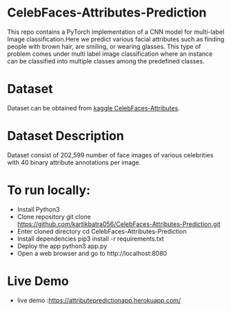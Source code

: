 # CelebFaces-Attributes-Prediction
This repo contains a PyTorch implementation of a CNN model for multi-label Image classification.Here we predict various facial attributes such as finding people with brown hair, are smiling, or wearing glasses. This type of problem comes under multi label image classification where an instance can be classified into multiple classes among the predefined classes.
# Dataset
Dataset can be obtained from [kaggle CelebFaces-Attributes](https://www.kaggle.com/jessicali9530/celeba-dataset).

# Dataset Description
Dataset consist of 202,599 number of face images of various celebrities with 40 binary attribute annotations per image.
 
# To run locally:

* Install Python3
* Clone repository git clone https://github.com/kartikbatra056/CelebFaces-Attributes-Prediction.git 
* Enter cloned directory cd CelebFaces-Attributes-Prediction
* Install dependencies pip3 install -r requirements.txt
* Deploy the app python3 app.py
* Open a web browser and go to http://localhost:8080

# Live Demo 

* live demo :https://attributepredictionapp.herokuapp.com/
